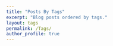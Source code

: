 ```yaml
---
title: "Posts By Tags"
excerpt: "Blog posts ordered by tags."
layout: tags
permalink: /Tags/
author_profile: true
---
```

